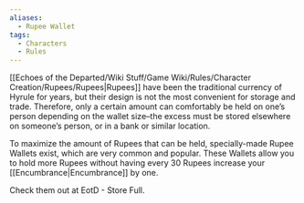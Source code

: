 ```yaml
---
aliases:
  - Rupee Wallet
tags:
  - Characters
  - Rules
---
```

[[Echoes of the Departed/Wiki Stuff/Game Wiki/Rules/Character Creation/Rupees/Rupees|Rupees]] have been the traditional currency of Hyrule for years, but their design is not the most convenient for storage and trade. Therefore, only a certain amount can comfortably be held on one’s person depending on the wallet size–the excess must be stored elsewhere on someone’s person, or in a bank or similar location.

To maximize the amount of Rupees that can be held, specially-made Rupee Wallets exist, which are very common and popular. These Wallets allow you to hold more Rupees without having every 30 Rupees increase your [[Encumbrance|Encumbrance]] by one.

Check them out at EotD - Store Full.

